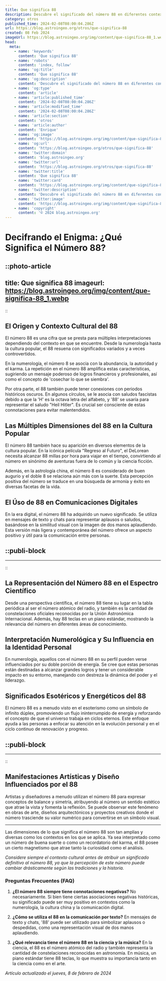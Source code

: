 ```yaml
---
title: Que significa 88
description: Descubre el significado del número 88 en diferentes contextos; numerología, cultura y comunicación. Aprende su simbolismo único aquí.
category: otros
published_time: 2024-02-08T08:00:04.286Z
url: https://blog.astroingeo.org/otros/que-significa-88
created: 08 Feb 2024
imageUrl: https://blog.astroingeo.org/img/content/que-significa-88_1.webp
head:
  meta:
    - name: 'keywords'
      content: 'Que significa 88'
    - name: 'robots'
      content: 'index, follow'
    - name: 'og:title'
      content: 'Que significa 88'
    - name: 'og:description'
      content: 'Descubre el significado del número 88 en diferentes contextos; numerología, cultura y comunicación. Aprende su simbolismo único aquí.'
    - name: 'og:type'
      content: 'article'
    - name: 'article:published_time'
      content: '2024-02-08T08:00:04.286Z'
    - name: 'article:modified_time'
      content: '2024-02-08T08:00:04.286Z'
    - name: 'article:section'
      content: 'otros'
    - name: 'article:author'
      content: 'Enrique'
    - name: 'og:image'
      content: 'https://blog.astroingeo.org/img/content/que-significa-88_1.webp'
    - name: 'og:url'
      content: 'https://blog.astroingeo.org/otros/que-significa-88'
    - name: 'twitter:domain'
      content: 'blog.astroingeo.org'
    - name: 'twitter:url'
      content: 'https://blog.astroingeo.org/otros/que-significa-88'
    - name: 'twitter:title'
      content: 'Que significa 88'
    - name: 'twitter:card'
      content: 'https://blog.astroingeo.org/img/content/que-significa-88_1.webp'
    - name: 'twitter:description'
      content: 'Descubre el significado del número 88 en diferentes contextos; numerología, cultura y comunicación. Aprende su simbolismo único aquí.'
    - name: 'twitter:image'
      content: 'https://blog.astroingeo.org/img/content/que-significa-88_1.webp'
    - name: 'copyright'
      content: '© 2024 blog.astroingeo.org'
---
```

# Decifrando el Enigma: ¿Qué Significa el Número 88?


::photo-article
---
title: Que significa 88
imageurl: https://blog.astroingeo.org/img/content/que-significa-88_1.webp
---
::



## El Origen y Contexto Cultural del 88

El número 88 es una cifra que se presta para múltiples interpretaciones dependiendo del contexto en que se encuentre. Desde la numerología hasta la cultura popular, el 88 resuena con significados variados y a veces controvertidos.

En la numerología, el número 8 se asocia con la abundancia, la autoridad y el karma. La repetición en el número 88 amplifica estas características, sugiriendo un mensaje poderoso de logros financieros y profesionales, así como el concepto de 'cosechar lo que se siembra'.

Por otra parte, el 88 también puede tener conexiones con periodos históricos oscuros. En algunos círculos, se le asocia con saludos fascistas debido a que la 'H' es la octava letra del alfabeto, y '88' se usaría para representar el saludo "Heil Hitler". Es crucial ser consciente de estas connotaciones para evitar malentendidos.

## Las Múltiples Dimensiones del 88 en la Cultura Popular

El número 88 también hace su aparición en diversos elementos de la cultura popular. En la icónica película "Regreso al Futuro", el DeLorean necesita alcanzar 88 millas por hora para viajar en el tiempo, convirtiendo al número en sinónimo de aventuras fuera de lo común y la ciencia ficción.

Además, en la astrología china, el número 8 es considerado de buen augurio y el doble 8 se relaciona aún más con la suerte. Esta percepción positiva del número se traduce en una búsqueda de armonía y éxito en diversas facetas de la vida.

## El Úso de 88 en Comunicaciones Digitales

En la era digital, el número 88 ha adquirido un nuevo significado. Se utiliza en mensajes de texto y chats para representar aplausos o saludos, basándose en la similitud visual con la imagen de dos manos aplaudiendo. Esta versión más ligera y contemporánea del número ofrece un aspecto positivo y útil para la comunicación entre personas.


  ::publi-block
  ---
  ---
  ::
  
  

## La Representación del Número 88 en el Espectro Científico

Desde una perspectiva científica, el número 88 tiene su lugar en la tabla periódica al ser el número atómico del radio, y también es la cantidad de constelaciones oficiales reconocidas por la Unión Astronómica Internacional. Además, hay 88 teclas en un piano estándar, mostrando la relevancia del número en diferentes áreas de conocimiento.

## Interpretación Numerológica y Su Influencia en la Identidad Personal

En numerología, aquellos con el número 88 en su perfil pueden verse influenciados por su doble porción de energía. Se cree que estas personas están destinadas a alcanzar grandes logros y tener un considerable impacto en su entorno, manejando con destreza la dinámica del poder y el liderazgo.

## Significados Esotéricos y Energéticos del 88

El número 88 es a menudo visto en el esoterismo como un símbolo de infinito dúplex, promoviendo un flujo ininterrumpido de energía y reforzando el concepto de que el universo trabaja en ciclos eternos. Este enfoque ayuda a las personas a enfocar su atención en la evolución personal y en el ciclo continuo de renovación y progreso.


  ::publi-block
  ---
  ---
  ::
  
  

## Manifestaciones Artísticas y Diseño Influenciados por el 88

Artistas y diseñadores a menudo utilizan el número 88 para expresar conceptos de balance y simetría, atribuyendo al número un sentido estético que atrae la vista y fomenta la reflexión. Se puede observar este fenómeno en obras de arte, diseños arquitectónicos y proyectos creativos donde el número trasciende su valor numérico para convertirse en un símbolo visual.

---

Las dimensiones de lo que significa el número 88 son tan amplias y diversas como los contextos en los que se aplica. Ya sea interpretado como un número de buena suerte o como un recordatorio del karma, el 88 posee un cierto magnetismo que atrae tanto la curiosidad como el análisis.

*Considere siempre el contexto cultural antes de atribuir un significado definitivo al número 88, ya que la percepción de este número puede cambiar drásticamente según las tradiciones y la historia.*

### Preguntas Frecuentes (FAQ)

1. **¿El número 88 siempre tiene connotaciones negativas?**
   No necesariamente. Si bien tiene ciertas asociaciones negativas históricas, su significado puede ser muy positivo en contextos como la numerología, la cultura china y la comunicación digital.

2. **¿Cómo se utiliza el 88 en la comunicación por texto?**
   En mensajes de texto y chats, '88' puede ser utilizado para simbolizar aplausos o despedidas, como una representación visual de dos manos aplaudiendo.

3. **¿Qué relevancia tiene el número 88 en la ciencia y la música?**
   En la ciencia, el 88 es el número atómico del radio y también representa la cantidad de constelaciones reconocidas en astronomía. En música, un piano estándar tiene 88 teclas, lo que muestra su importancia tanto en la ciencia como en el arte.

_Artículo actualizado el jueves, 8 de febrero de 2024_